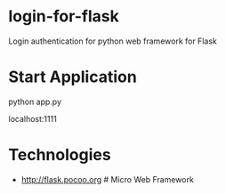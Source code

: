 # login-for-flask
Login authentication for python web framework for Flask

# Start Application
python app.py

localhost:1111

# Technologies
- http://flask.pocoo.org  # Micro Web Framework
